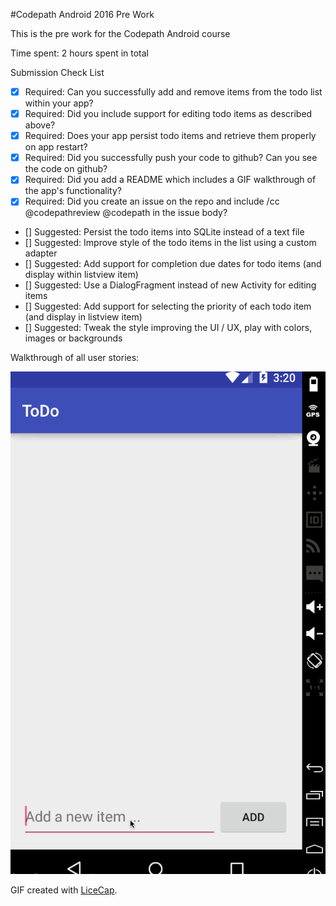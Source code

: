 #Codepath Android 2016 Pre Work

This is the pre work for the Codepath Android course

Time spent: 2 hours spent in total

Submission Check List

* [x] Required: Can you successfully add and remove items from the todo list within your app?
* [x] Required: Did you include support for editing todo items as described above?
* [x] Required: Does your app persist todo items and retrieve them properly on app restart?
* [x] Required: Did you successfully push your code to github? Can you see the code on github?
* [x] Required: Did you add a README which includes a GIF walkthrough of the app's functionality?
* [x] Required: Did you create an issue on the repo and include /cc @codepathreview @codepath in the issue body?
* [] Suggested: Persist the todo items into SQLite instead of a text file
* [] Suggested: Improve style of the todo items in the list using a custom adapter
* [] Suggested: Add support for completion due dates for todo items (and display within listview item)
* [] Suggested: Use a DialogFragment instead of new Activity for editing items
* [] Suggested: Add support for selecting the priority of each todo item (and display in listview item)
* [] Suggested: Tweak the style improving the UI / UX, play with colors, images or backgrounds


Walkthrough of all user stories:

![Video Walkthrough](anim_todo.gif)

GIF created with [LiceCap](http://www.cockos.com/licecap/).
